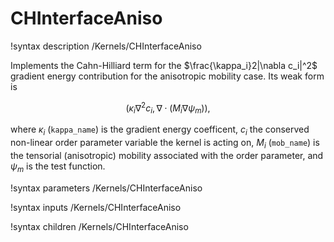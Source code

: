 # CHInterfaceAniso
!syntax description /Kernels/CHInterfaceAniso

Implements the Cahn-Hilliard term for the $\frac{\kappa_i}2|\nabla c_i|^2$ gradient
energy contribution for the anisotropic mobility case. Its weak form is

$$
\left( \kappa_i \nabla^2 c_i, \nabla \cdot (M_i \nabla \psi_m ) \right),
$$

where $\kappa_i$ (`kappa_name`) is the gradient energy coefficent, $c_i$ the conserved
non-linear order parameter variable the kernel is acting on, $M_i$ (`mob_name`) is
the tensorial (anisotropic) mobility associated with the order parameter, and $\psi_m$
is the test function.

!syntax parameters /Kernels/CHInterfaceAniso

!syntax inputs /Kernels/CHInterfaceAniso

!syntax children /Kernels/CHInterfaceAniso

